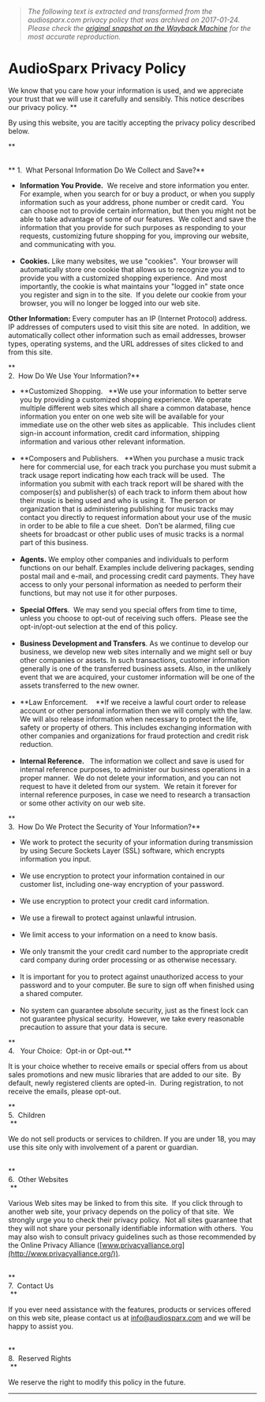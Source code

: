 > *The following text is extracted and transformed from the audiosparx.com privacy policy that was archived on 2017-01-24. Please check the [original snapshot on the Wayback Machine](https://web.archive.org/web/20170124105049id_/https%3A//www.audiosparx.com/sa/legal/privacy_policy.cfm) for the most accurate reproduction.*

# AudioSparx Privacy Policy

We know that you care how your information is used, and we appreciate your trust that we will use it carefully and sensibly. This notice describes our privacy policy. **

By using this website, you are tacitly accepting the privacy policy described below.

**   
 

 ** 1.  What Personal Information Do We Collect and Save?**

  * **Information You Provide.**  We receive and store information you enter.  For example, when you search for or buy a product, or when you supply information such as your address, phone number or credit card.  You can choose not to provide certain information, but then you might not be able to take advantage of some of our features.  We collect and save the information that you provide for such purposes as responding to your requests, customizing future shopping for you, improving our website, and communicating with you.    
 
  * **Cookies.** Like many websites, we use "cookies".  Your browser will automatically store one cookie that allows us to recognize you and to provide you with a customized shopping experience.  And most importantly, the cookie is what maintains your "logged in" state once you register and sign in to the site.  If you delete our cookie from your browser, you will no longer be logged into our web site.

**Other Information:** Every computer has an IP (Internet Protocol) address.  IP addresses of computers used to visit this site are noted.  In addition, we automatically collect other information such as email addresses, browser types, operating systems, and the URL addresses of sites clicked to and from this site. 




**   
2.  How Do We Use Your Information?**

  * **Customized Shopping.   **We use your information to better serve you by providing a customized shopping experience. We operate multiple different web sites which all share a common database, hence information you enter on one web site will be available for your immediate use on the other web sites as applicable.  This includes client sign-in account information, credit card information, shipping information and various other relevant information.    
 
  * **Composers and Publishers.   **When you purchase a music track here for commercial use, for each track you purchase you must submit a track usage report indicating how each track will be used.  The information you submit with each track report will be shared with the composer(s) and publisher(s) of each track to inform them about how their music is being used and who is using it.  The person or organization that is administering publishing for music tracks may contact you directly to request information about your use of the music in order to be able to file a cue sheet.  Don't be alarmed, filing cue sheets for broadcast or other public uses of music tracks is a normal part of this business.   
 
  * **Agents.** We employ other companies and individuals to perform functions on our behalf. Examples include delivering packages, sending postal mail and e-mail, and processing credit card payments. They have access to only your personal information as needed to perform their functions, but may not use it for other purposes.   
 
  * **Special Offers**.  We may send you special offers from time to time, unless you choose to opt-out of receiving such offers.  Please see the opt-in/opt-out selection at the end of this policy.    
 
  * **Business Development and Transfers**. As we continue to develop our business, we develop new web sites internally and we might sell or buy other companies or assets. In such transactions, customer information generally is one of the transferred business assets. Also, in the unlikely event that we are acquired, your customer information will be one of the assets transferred to the new owner.  
 
  * **Law Enforcement.    **If we receive a lawful court order to release account or other personal information then we will comply with the law.  We will also release information when necessary to protect the life, safety or property of others. This includes exchanging information with other companies and organizations for fraud protection and credit risk reduction.   
 
  * **Internal Reference.**   The information we collect and save is used for internal reference purposes, to administer our business operations in a proper manner.  We do not delete your information, and you can not request to have it deleted from our system.  We retain it forever for internal reference purposes, in case we need to research a transaction or some other activity on our web site.



**   
3.  How Do We Protect the Security of Your Information?**

  * We work to protect the security of your information during transmission by using Secure Sockets Layer (SSL) software, which encrypts information you input.   
 
  * We use encryption to protect your information contained in our customer list, including one-way encryption of your password.   
 
  * We use encryption to protect your credit card information.  
 
  * We use a firewall to protect against unlawful intrusion.   
 
  * We limit access to your information on a need to know basis.   
 
  * We only transmit the your credit card number to the appropriate credit card company during order processing or as otherwise necessary.   
 
  * It is important for you to protect against unauthorized access to your password and to your computer. Be sure to sign off when finished using a shared computer.   
 
  * No system can guarantee absolute security, just as the finest lock can not guarantee physical security.  However, we take every reasonable precaution to assure that your data is secure. 



**  
4.   Your Choice:  Opt-in or Opt-out.**

It is your choice whether to receive emails or special offers from us about sales promotions and new music libraries that are added to our site.  By default, newly registered clients are opted-in.  During registration, to not receive the emails, please opt-out.

**   
5.  Children  
 **

We do not sell products or services to children. If you are under 18, you may use this site only with involvement of a parent or guardian.  
 

**   
6.  Other Websites  
 **

Various Web sites may be linked to from this site.  If you click through to another web site, your privacy depends on the policy of that site.  We strongly urge you to check their privacy policy.  Not all sites guarantee that they will not share your personally identifiable information with others.  You may also wish to consult privacy guidelines such as those recommended by the Online Privacy Alliance ([www.privacyalliance.org](http://www.privacyalliance.org/)).  
 

**   
7.  Contact Us  
 **

If you ever need assistance with the features, products or services offered on this web site, please contact us at [ info@audiosparx.com](mailto:info@audiosparx.com) and we will be happy to assist you.    
 

**   
8.  Reserved Rights  
 **

We reserve the right to modify this policy in the future.

*************************************
